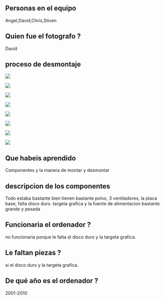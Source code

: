 ## Personas en el equipo

Angel,David,Chris,Stiven



## Quien fue el fotografo ?

David

## proceso de desmontaje

![](https://github.com/DavidMenCam/1er-trimestre/blob/main/IMG_20210929_124718_1.jpg)

![](https://github.com/DavidMenCam/1er-trimestre/blob/main/IMG_20210929_114820.jpg)

![](https://github.com/DavidMenCam/1er-trimestre/blob/main/IMG_20210929_114922.jpg)

![](https://github.com/DavidMenCam/1er-trimestre/blob/main/IMG_20210929_114925.jpg)

![](https://github.com/DavidMenCam/1er-trimestre/blob/main/IMG_20210929_115041.jpg)

![](https://github.com/DavidMenCam/1er-trimestre/blob/main/IMG_20210929_115135.jpg)

![](https://github.com/DavidMenCam/1er-trimestre/blob/main/IMG_20210929_115323.jpg)

![](https://github.com/DavidMenCam/1er-trimestre/blob/main/IMG_20210929_120321.jpg)




## Que habeis aprendido

Componentes y la manera de montar y desmontar

## descripcion de los componentes

Todo estaba bastante bien tienen bastante polvo, 3 ventiladores, la placa base, falta disco duro. targeta grafica y la fuente de alimentacion bastante grande y pesada

## Funcionaria el ordenador ?

no funcionaria porque le falta el disco duro y la targeta grafica.

## Le faltan piezas ?

si el disco duro y la targeta grafica.

## De qué año es el ordenador ?

2001-2010
